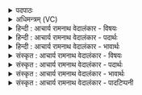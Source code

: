 <details><summary>पदपाठः</summary>

सः꣢। नः꣣। इ꣡न्द्रा꣢꣯य। य꣡ज्य꣢꣯वे। व꣡रु꣢꣯णाय। म꣣रु꣡द्भ्यः꣢। व꣣रिवोवि꣢त्। व꣣रिवः। वि꣢त्। प꣡रि꣢꣯स्र꣣व। ५९२।
</details>

<details><summary>अधिमन्त्रम् (VC)</summary>

- पवमानः सोमः
- अमहीयुराङ्गिरसः
- गायत्री
- षड्जः
- आरण्यं काण्डम्
</details>

<details><summary>हिन्दी : आचार्य रामनाथ वेदालंकार - विषयः</summary>

अगले दो मन्त्रों का पवमान सोम देवता है। इस मन्त्र में परमात्मा और राजा को कहा जा रहा है।
</details>

<details><summary>हिन्दी : आचार्य रामनाथ वेदालंकार - पदार्थः</summary>

पदार्थान्वयभाषाः -  प्रथम—अध्यात्म-पक्ष में। हे पवमान सोम अर्थात् सर्वोत्पादक, सकल ऐश्वर्य के अधिपति, रसमय, पवित्रतादायक परमात्मन् ! (सः) सुप्रसिद्ध आप (नः) हमारे (यज्यवे) देह-रूप यज्ञ के सञ्चालक (इन्द्राय) जीवात्मा के लिए, (वरुणाय) श्रेष्ठ संकल्पों का वरण करनेवाले मन के लिए और (मरुद्भ्यः) प्राणों के लिए (वरिवोवित्) उनके बलरूप ऐश्वर्य के प्राप्त करानेवाले होकर (परिस्रव) हृदय में सञ्चार करो ॥ द्वितीय—राष्ट्र-परक। हे पवमान सोम अर्थात् सब राज्याधिकारियों को अपने-अपने कर्तव्य कर्मों में प्रेरित करने तथा उनके दोषों को दूर कर पवित्रता देनेवाले राजन् ! (सः) वह प्रजाओं द्वारा राजा के पद पर अभिषिक्त किये हुए आप (नः) हमारे (यज्यवे) राष्ट्र-यज्ञ के कर्ता (इन्द्राय) सेनाध्यक्ष के लिए, (वरुणाय) असत्याचरण करनेवालों को बन्धन में बाँधनेवाले कारागार-अधिकारी के लिए और (मरुद्भ्यः) योद्धा सैनिकों के लिए (वरिवोवित्) देने योग्य उचित वेतनरूप धन के प्राप्त करानेवाले होकर (परिस्रव) राष्ट्र में सञ्चार करो ॥७॥
</details>

<details><summary>हिन्दी : आचार्य रामनाथ वेदालंकार - भावार्थः</summary>

भावार्थभाषाः -  परमेश्वर कृपा करके हमारे आत्मा, मन, प्राण, इन्द्रिय आदि को शरीर-राज्य चलाने का बलरूप धन और राजा नियुक्त राज्याधिकारियों को देय वेतनरूप धन सदा देता रहे। जो राजा अन्याय से सेवकों को वेतन से वंचित करता है, उसके प्रति वे पूर्णतः विद्रोह कर देते हैं ॥७॥
</details>

<details><summary>संस्कृत : आचार्य रामनाथ वेदालंकार - विषयः</summary>

अथ द्वयोः पवमानः सोमो देवता। अत्र परमात्मानं राजानं चाह।
</details>

<details><summary>संस्कृत : आचार्य रामनाथ वेदालंकार - पदार्थः</summary>

पदार्थान्वयभाषाः -  प्रथमः—अध्यात्मपरः। हे पवमान सोम सर्वोत्पादक समग्रैश्वर्याधिपते रसमय पवित्रतादायक परमात्मन् ! (सः) सुप्रसिद्धः त्वम् (नः) अस्माकम् (यज्यवे) देहयज्ञसञ्चालकाय (इन्द्राय) जीवात्मने, (वरुणाय) सत्संकल्पानां वरणकर्त्रे मनसे, (मरुद्भ्यः) प्राणेभ्यश्च (वरिवोवित्) तत्तद्बलरूपस्य ऐश्वर्यस्य लम्भकः सन्। वरिवः इति धननाम। निघं० २।१०। (परिस्रव) हृदये प्रवहस्व, सञ्चरेत्यर्थः ॥ अथ द्वितीयः—राष्ट्रपरः। हे पवमान सोम सर्वेषां राज्याधिकारिणां स्वस्वकर्तव्यकर्मसु प्रेरक तदीयदोषाणां हरणेन पवित्रतादायक राजन् ! (सः) प्रजाभिः राजपदेऽभिषिक्तः त्वम् (नः) अस्माकम् (यज्यवे) राष्ट्रयज्ञस्य यष्ट्रे (इन्द्राय) सेनाध्यक्षाय, (वरुणाय) अनृताचारिणां पाशबन्धकाय कारागाराधिकारिणे। अनृते खलु वै क्रियमाणे वरुणो गृह्णाति। तै० ब्रा० १।७।२।६ इति श्रुतेः। (मरुद्भ्यः) योद्धृभ्यः सैनिकेभ्यश्च (वरिवोवित्) समुचितवेतनरूपस्य धनस्य लम्भकः सन् (परिस्रव) राष्ट्रे सञ्चर ॥७॥२
</details>

<details><summary>संस्कृत : आचार्य रामनाथ वेदालंकार - भावार्थः</summary>

भावार्थभाषाः -  परमेश्वरः कृपयाऽस्माकमात्ममनःप्राणेन्द्रियादिभ्यः शरीरराज्य- निर्वहणशक्तिरूपं धनं, राजा च नियुक्तेभ्यो राज्याधिकारिभ्यो देयवेतनरूपं धनं सर्वदा प्रयच्छेत्। यो नृपतिरन्यायेन सेवकान् वेतनाद् वञ्चयते तं ते सर्वात्मनाभिद्रुह्यन्ति ॥७॥
</details>

<details><summary>संस्कृत : आचार्य रामनाथ वेदालंकार - पादटिप्पनी</summary>

टिप्पणी:   १. ऋ० ९।६१।१२, य० २६।१७ ऋषिः महीयवः, साम० ६७३। २. दयानन्दर्षिर्मन्त्रमिमं यजुर्भाष्ये विद्वत्पक्षे व्याख्यातवान्।
</details>